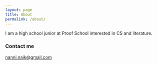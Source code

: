 ```yaml
---
layout: page
title: About
permalink: /about/
---
```


I am a high school junior at Proof School interested in CS and literature.

### Contact me

[nanni.naik@gmail.com](mailto:nanni.naik@gmail.com)
